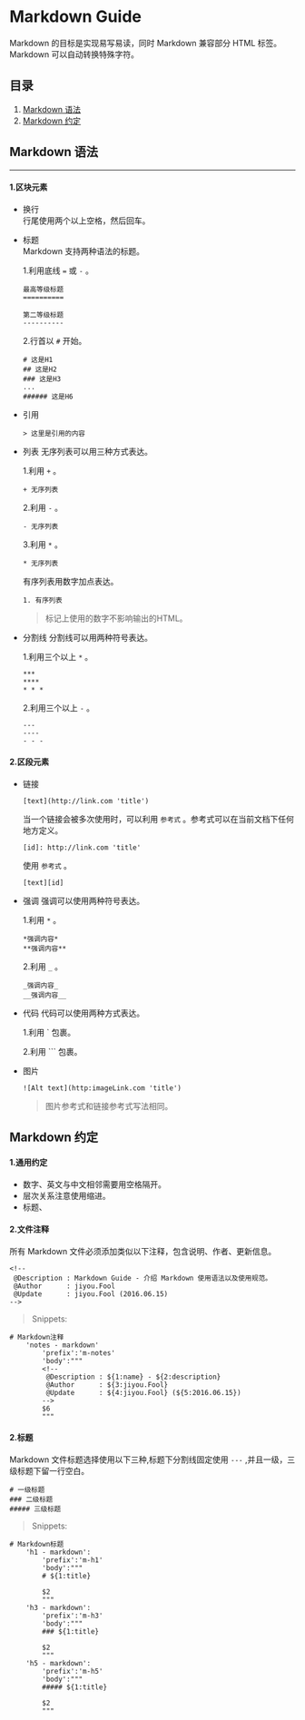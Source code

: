 <!--
 @Description : Markdown Guide - 介绍 Markdown 使用语法以及使用规范。
 @Author      : jiyou.Fool
 @Update      : jiyou.Fool (2016.06.15)
-->

# Markdown Guide

Markdown 的目标是实现易写易读，同时 Markdown 兼容部分 HTML 标签。Markdown 可以自动转换特殊字符。

## 目录

1. [Markdown 语法](#grammar)
2. [Markdown 约定](#conventions)

<a name="grammar"></a>
## Markdown 语法
---

<a name="block"></a>
#### 1.区块元素  

+ 换行  
行尾使用两个以上空格，然后回车。

+ 标题   
Markdown 支持两种语法的标题。

  1.利用底线 ` = ` 或 ` - ` 。   

  ```
  最高等级标题
  ==========

  第二等级标题
  ----------
  ```  

  2.行首以 ` # ` 开始。

  ```
  # 这是H1
  ## 这是H2
  ### 这是H3
  ...
  ###### 这是H6
  ```

+ 引用   

  ```
  > 这里是引用的内容
  ```

+ 列表
无序列表可以用三种方式表达。

  1.利用 ` + ` 。

  ```
  + 无序列表
  ```

  2.利用 ` - ` 。

  ```
  - 无序列表
  ```

  3.利用 ` * ` 。

  ```
  * 无序列表
  ```

  有序列表用数字加点表达。

  ```
  1. 有序列表
  ```

  > 标记上使用的数字不影响输出的HTML。

+ 分割线
分割线可以用两种符号表达。

  1.利用三个以上 ` * ` 。

  ```
  ***
  ****
  * * *
  ```

  2.利用三个以上 ` - ` 。

  ```
  ---
  ----
  - - -
  ```
<a name="inline"></a>
#### 2.区段元素

+ 链接

  ```
  [text](http://link.com 'title')
  ```

  当一个链接会被多次使用时，可以利用 ` 参考式 ` 。参考式可以在当前文档下任何地方定义。

  ```
  [id]: http://link.com 'title'
  ```

  使用 ` 参考式 ` 。

  ```
  [text][id]
  ```

+ 强调
强调可以使用两种符号表达。

  1.利用 ` * ` 。

  ```
  *强调内容*
  **强调内容**
  ```

  2.利用 ` _ ` 。

  ```
  _强调内容_
  __强调内容__
  ```

+ 代码
代码可以使用两种方式表达。

  1.利用 \` 包裹。   

  2.利用 \`\`\` 包裹。

+ 图片

  ```
  ![Alt text](http:imageLink.com 'title')
  ```

  > 图片参考式和链接参考式写法相同。

<a name="conventions"></a>
## Markdown 约定

<a name="common"></a>
#### 1.通用约定

+ 数字、英文与中文相邻需要用空格隔开。
+ 层次关系注意使用缩进。
+ 标题、

<a name="notes"></a>
#### 2.文件注释

所有 Markdown 文件必须添加类似以下注释，包含说明、作者、更新信息。   

```
<!--
 @Description : Markdown Guide - 介绍 Markdown 使用语法以及使用规范。
 @Author      : jiyou.Fool
 @Update      : jiyou.Fool (2016.06.15)
-->
```

> Snippets:

```
# Markdown注释
    'notes - markdown'
        'prefix':'m-notes'
        'body':"""
        <!--
         @Description : ${1:name} - ${2:description}
         @Author      : ${3:jiyou.Fool}
         @Update      : ${4:jiyou.Fool} (${5:2016.06.15})
        -->
        $6
        """
```

<a name="title"></a>
#### 2.标题

Markdown 文件标题选择使用以下三种,标题下分割线固定使用 ` --- ` ,并且一级，三级标题下留一行空白。

```
# 一级标题
### 二级标题
##### 三级标题
```

> Snippets:   

```
# Markdown标题
    'h1 - markdown':
        'prefix':'m-h1'
        'body':"""
        # ${1:title}

        $2
        """
    'h3 - markdown':
        'prefix':'m-h3'
        'body':"""
        ### ${1:title}

        $2
        """
    'h5 - markdown':
        'prefix':'m-h5'
        'body':"""
        ##### ${1:title}

        $2
        """
```



<!-- To Be Continue -->
